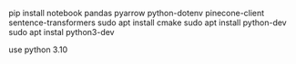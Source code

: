 pip install notebook pandas pyarrow python-dotenv pinecone-client sentence-transformers
sudo apt install cmake
sudo apt install python-dev
sudo apt instal python3-dev

use python 3.10




